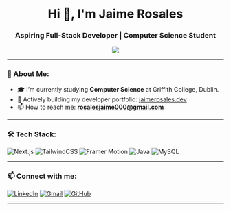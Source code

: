 <h1 align="center">Hi 👋, I'm Jaime Rosales</h1>
<h3 align="center">Aspiring Full-Stack Developer | Computer Science Student</h3>

<p align="center">
  <img src="https://readme-typing-svg.herokuapp.com/?lines=Welcome+to+my+GitHub!;Full+Stack+Developer+in+progress;Lifelong+learner&center=true&width=500&height=45">
</p>

---

### 🧠 About Me:
- 🎓 I’m currently studying **Computer Science** at Griffith College, Dublin.
- 💼 Actively building my developer portfolio: [jaimerosales.dev](https://jaimerosales.dev)
- 📫 How to reach me: **rosalesjaime000@gmail.com**

---

### 🛠️ Tech Stack:
![Next.js](https://img.shields.io/badge/Next.js-000?style=for-the-badge&logo=nextdotjs)
![TailwindCSS](https://img.shields.io/badge/Tailwind-06B6D4?style=for-the-badge&logo=tailwindcss&logoColor=white)
![Framer Motion](https://img.shields.io/badge/Framer%20Motion-EF2D5E?style=for-the-badge&logo=framer&logoColor=white)
![Java](https://img.shields.io/badge/Java-ED8B00?style=for-the-badge&logo=java&logoColor=white)
![MySQL](https://img.shields.io/badge/MySQL-00758F?style=for-the-badge&logo=mysql&logoColor=white)

---

### 📫 Connect with me:
[![LinkedIn](https://img.shields.io/badge/LinkedIn-blue?style=for-the-badge&logo=linkedin)](https://www.linkedin.com/in/jaimerosales2005)
[![Gmail](https://img.shields.io/badge/Gmail-red?style=for-the-badge&logo=gmail&logoColor=white)](mailto:rosalesjaime000@gmail.com)
[![GitHub](https://img.shields.io/badge/GitHub-181717?style=for-the-badge&logo=github)](https://github.com/JaimeRosalesHTML)

---
